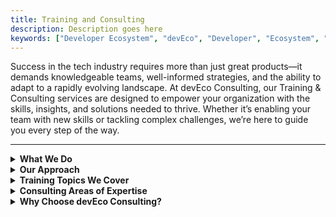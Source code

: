 ```yaml
---
title: Training and Consulting
description: Description goes here
keywords: ["Developer Ecosystem", "devEco", "Developer", "Ecosystem", "Community", "Technical Community"]
---
```


Success in the tech industry requires more than just great products—it demands knowledgeable teams, well-informed strategies, and the ability to adapt to a rapidly evolving landscape. At devEco Consulting, our Training & Consulting services are designed to empower your organization with the skills, insights, and solutions needed to thrive. Whether it’s enabling your team with new skills or tackling complex challenges, we’re here to guide you every step of the way.

---

<details>

<summary><strong>What We Do</strong></summary>

Our Training & Consulting services bridge the gap between your team’s current capabilities and their full potential. We deliver tailored training programs and expert consulting that address your unique challenges and goals.

**Key Services Include:**
- **Custom Training Programs**: We design hands-on workshops and courses to upskill your team in the latest tools, technologies, and best practices.
- **Strategic Consulting**: Our experts provide actionable insights and strategies to overcome obstacles, improve workflows, and achieve measurable results.
- **Knowledge Transfer**: Empower your team with the expertise and confidence to tackle future challenges independently.
- **Hands-On Support**: We collaborate closely with your team to provide actionable solutions and real-time guidance.

</details>

<details>

<summary><strong>Our Approach</strong></summary>

We don’t believe in one-size-fits-all solutions. Our approach ensures that every training and consulting engagement is uniquely designed to meet your needs.

- **Discovery Phase**: We start by understanding your team’s strengths, challenges, and objectives to create a customized roadmap.
- **Interactive Training**: Our programs prioritize real-world scenarios and hands-on learning to ensure your team gains practical, applicable skills.
- **Expert Guidance**: From initial strategy sessions to implementation support, we work alongside you to ensure success.
- **Continuous Improvement**: With feedback loops and analytics, we refine our approach to deliver long-term impact.

</details>

<details>

<summary><strong>Training Topics We Cover</strong></summary>

- Building Developer Communities
- Open Source Contribution Best Practices
- Developer Relations & Advocacy Fundamentals
- Writing Developer-Friendly Documentation
- Creating Scalable Engagement Strategies
- Advanced Software Marketing for Developers

</details>

<details>

<summary><strong>Consulting Areas of Expertise</strong></summary>

Our consulting services are designed to solve complex challenges and uncover opportunities for growth. Key areas of focus include:

- Vision and Strategy for getting your Developer Ecosystem started
- Build and scaling your Developer Ecosystems
- Enhancing Product Adoption
- Streamlining Community Operations
- Strategic Planning for Developer Marketing
- Enabling Team Success with Best Practices

</details>

<details>

<summary><strong>Why Choose devEco Consulting?</strong></summary>

- **Proven Expertise**: Our team brings years of hands-on experience in developer engagement, technical marketing, and community building.
- **Tailored Solutions**: Every engagement is customized to address your unique challenges and goals.
- **Actionable Results**: We focus on delivering measurable outcomes that drive immediate and long-term success.
- **Empowered Teams**: We don’t just provide solutions; we enable your team to grow and excel independently.

</details>